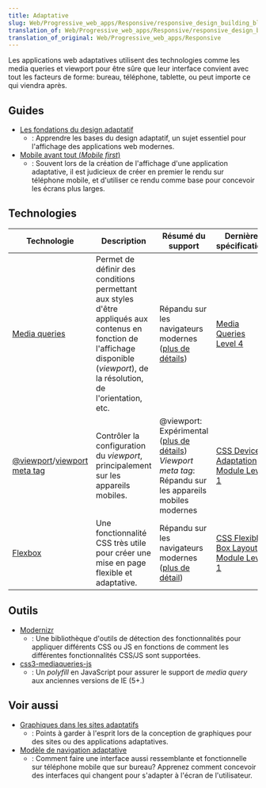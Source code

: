 ```yaml
---
title: Adaptative
slug: Web/Progressive_web_apps/Responsive/responsive_design_building_blocks
translation_of: Web/Progressive_web_apps/Responsive/responsive_design_building_blocks
translation_of_original: Web/Progressive_web_apps/Responsive
---
```


Les applications web adaptatives utilisent des technologies comme les media queries et viewport pour être sûre que leur interface convient avec tout les facteurs de forme: bureau, téléphone, tablette, ou peut importe ce qui viendra après.

## Guides

- [Les fondations du design adaptatif](/fr/Apps/app_layout/responsive_design_building_blocks)
  - : Apprendre les bases du design adaptatif, un sujet essentiel pour l'affichage des applications web modernes.
- [Mobile avant tout (_Mobile first_)](/fr/docs/Web/Apps/Modern/Responsive/Mobile_first)
  - : Souvent lors de la création de l'affichage d'une application adaptative, il est judicieux de créer en premier le rendu sur téléphone mobile, et d'utiliser ce rendu comme base pour concevoir les écrans plus larges.

## Technologies

| Technologie                                                                                            | Description                                                                                                                                                                       | Résumé du support                                                                                                                                             | Dernière spécification                                                                                 |
| ------------------------------------------------------------------------------------------------------ | --------------------------------------------------------------------------------------------------------------------------------------------------------------------------------- | ------------------------------------------------------------------------------------------------------------------------------------------------------------- | ------------------------------------------------------------------------------------------------------ |
| [Media queries](/fr/docs/Web/CSS/Media_Queries)                                                        | Permet de définir des conditions permettant aux styles d'être appliqués aux contenus en fonction de l'affichage disponible (_viewport_), de la résolution, de l'orientation, etc. | Répandu sur les navigateurs modernes ([plus de détails](/fr/docs/Web/CSS/Media_Queries#Browser_compatibility))                                                | [Media Queries Level 4](https://drafts.csswg.org/mediaqueries-4/)                                      |
| [@viewport](/fr/docs/Web/CSS/@viewport)/[viewport meta tag](/fr/docs/Mozilla/Mobile/Viewport_meta_tag) | Contrôler la configuration du _viewport_, principalement sur les appareils mobiles.                                                                                               | @viewport: Expérimental ([plus de détails](/fr/docs/Web/CSS/@viewport#Browser_compatibility)) _Viewport meta tag_: Répandu sur les appareils mobiles modernes | [CSS Device Adaptation Module Level 1](https://drafts.csswg.org/css-device-adapt/#the-atviewport-rule) |
| [Flexbox](/fr/docs/Web/CSS/CSS_Flexible_Box_Layout)                                                    | Une fonctionnalité CSS très utile pour créer une mise en page flexible et adaptative.                                                                                             | Répandu sur les navigateurs modernes ([plus de détail](/fr/docs/Web/CSS/CSS_Flexible_Box_Layout#Browser_compatibility))                                       | [CSS Flexible Box Layout Module Level 1](https://drafts.csswg.org/css-flexbox-1/)                      |

## Outils

- [Modernizr](https://modernizr.com/)
  - : Une bibliothèque d'outils de détection des fonctionnalités pour appliquer différents CSS ou JS en fonctions de comment les différentes fonctionnalités CSS/JS sont supportées.
- [css3-mediaqueries-js](https://code.google.com/archive/p/css3-mediaqueries-js/)
  - : Un _polyfill_ en JavaScript pour assurer le support de _media query_ aux anciennes versions de IE (5+.)

## Voir aussi

- [Graphiques dans les sites adaptatifs](/fr/Apps/Design/Design_graphique_pour_les_sites_responsiveGraphics_for_responsive_sites)
  - : Points à garder à l'esprit lors de la conception de graphiques pour des sites ou des applications adaptatives.
- [Modèle de navigation adaptative](/fr/Apps/Design/Patrons_navigation_adaptative)
  - : Comment faire une interface aussi ressemblante et fonctionnelle sur téléphone mobile que sur bureau? Apprenez comment concevoir des interfaces qui changent pour s'adapter à l'écran de l'utilisateur.
